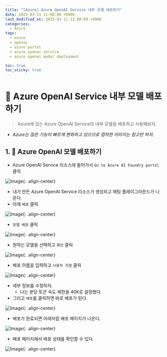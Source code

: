 ```yaml
---
title: "[Azure] Azure OpenAI Service 내부 모델 배포하기"
date: 2025-03-11 11:00:00 +0900
last_modified_at: 2025-03-11 11:00:00 +0900
categories: 
  - Azure
tags:
  - azure
  - openai
  - azure portal
  - azure openai service
  - azure openai model deployment

toc: true
toc_sticky: true
---
```


# 🎯 Azure OpenAI Service 내부 모델 배포하기

> Azure에 있는 Azure OpenAI Service의 내부 모델을 배포하고 사용해보자.

- *Azure는 많은 기능이 빠르게 변화하고 있으므로 캡처한 이미지는 참고만 하자.*

## 1. 🚀 Azure OpenAI 모델 배포하기

- Azure OpenAI Service 리소스에 들어가서 `Go to Azure AI Foundry portal` 클릭

![Image](https://github.com/user-attachments/assets/e034e50f-24c0-48f2-a638-a7f5e02eee58){: .align-center}

- 내가 만든 Azure OpenAI Service 리소스가 생성되고 채팅 플레이그라운드가 나온다.
- 아래 `배포` 클릭

![Image](https://github.com/user-attachments/assets/5bba5112-3a75-4047-a2e5-f0510df3bc57){: .align-center}

- `모델 배포` 클릭

![Image](https://github.com/user-attachments/assets/056968e9-ecd2-4244-9469-f802afa3d741){: .align-center}

- 원하는 모델을 선택하고 `확인` 클릭

![Image](https://github.com/user-attachments/assets/b1310866-25ee-4e3f-b2a7-c11f9c9c6613){: .align-center}

- 배포 이름을 입력하고 `사용자 지정` 클릭

![Image](https://github.com/user-attachments/assets/9b61faea-d2bd-4a57-bbb6-987e594f9ebf){: .align-center}

- 세부 정보를 수정하자.
  - 나는 분당 토큰 속도 제한을 40K로 설정했다.
- 그리고 `배포`를 클릭하면 바로 배포가 된다.

![Image](https://github.com/user-attachments/assets/9e3d6b68-d349-4ed3-a775-6ec561cf49a7){: .align-center}

- 배포가 완료되면 아래처럼 배포 페이지가 나온다.

![Image](https://github.com/user-attachments/assets/f97e69f1-7901-4ae7-8611-309ed9d0a725){: .align-center}

- 배포 페이지에서 배포 상태를 확인할 수 있다.

![Image](https://github.com/user-attachments/assets/a945df13-5d85-4f0b-bef5-d0ccacf647b3){: .align-center}
